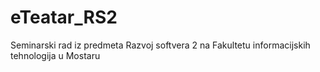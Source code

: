 # eTeatar_RS2
Seminarski rad iz predmeta Razvoj softvera 2 na Fakultetu informacijskih tehnologija u Mostaru
